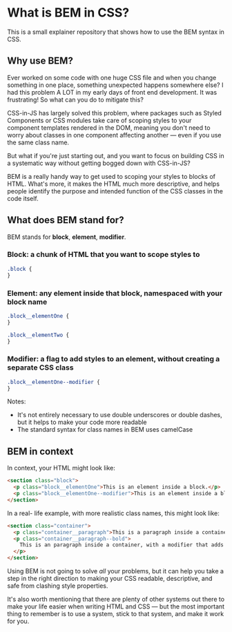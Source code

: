 # What is BEM in CSS?

This is a small explainer repository that shows how to use the BEM syntax in CSS.

## Why use BEM?

Ever worked on some code with one huge CSS file and when you change something in one place, something unexpected happens somewhere else? I had this problem A LOT in my early days of front end development. It was frustrating! So what can you do to mitigate this?

CSS-in-JS has largely solved this problem, where packages such as Styled Components or CSS modules take care of scoping styles to your component templates rendered in the DOM, meaning you don't need to worry about classes in one component affecting another — even if you use the same class name.

But what if you're just starting out, and you want to focus on building CSS in a systematic way without getting bogged down with CSS-in-JS?

BEM is a really handy way to get used to scoping your styles to blocks of HTML. What's more, it makes the HTML much more descriptive, and helps people identify the purpose and intended function of the CSS classes in the code itself.

## What does BEM stand for?

BEM stands for **block**, **element**, **modifier**.

### Block: a chunk of HTML that you want to scope styles to

```css
.block {
}
```

### Element: any element inside that block, namespaced with your block name

```css
.block__elementOne {
}

.block__elementTwo {
}
```

### Modifier: a flag to add styles to an element, without creating a separate CSS class

```css
.block__elementOne--modifier {
}
```

Notes:

- It's not entirely necessary to use double underscores or double dashes, but it helps to make your code more readable
- The standard syntax for class names in BEM uses camelCase

## BEM in context

In context, your HTML might look like:

```html
<section class="block">
  <p class="block__elementOne">This is an element inside a block.</p>
  <p class="block__elementOne--modifier">This is an element inside a block, with a modifier.</p>
</section>
```

In a real- life example, with more realistic class names, this might look like:

```html
<section class="container">
  <p class="container__paragraph">This is a paragraph inside a container.</p>
  <p class="container__paragraph--bold">
    This is an paragraph inside a container, with a modifier that adds bold styling.
  </p>
</section>
```

Using BEM is not going to solve _all_ your problems, but it can help you take a step in the right direction to making your CSS readable, descriptive, and safe from clashing style properties.

It's also worth mentioning that there are plenty of other systems out there to make your life easier when writing HTML and CSS — but the most important thing to remember is to use a system, stick to that system, and make it work for you.
